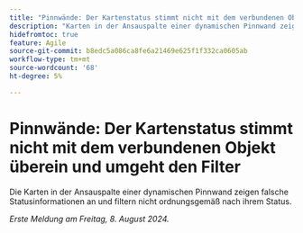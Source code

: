 ```yaml
---
title: "Pinnwände: Der Kartenstatus stimmt nicht mit dem verbundenen Objekt überein und umgeht den Filter"
description: "Karten in der Ansauspalte einer dynamischen Pinnwand zeigen falsche Statusinformationen an und filtern nicht ordnungsgemäß nach ihrem Status."
hidefromtoc: true
feature: Agile
source-git-commit: b8edc5a086ca8fe6a21469e625f1f332ca0605ab
workflow-type: tm+mt
source-wordcount: '68'
ht-degree: 5%

---
```



# Pinnwände: Der Kartenstatus stimmt nicht mit dem verbundenen Objekt überein und umgeht den Filter

Die Karten in der Ansauspalte einer dynamischen Pinnwand zeigen falsche Statusinformationen an und filtern nicht ordnungsgemäß nach ihrem Status.

_Erste Meldung am Freitag, 8. August 2024._